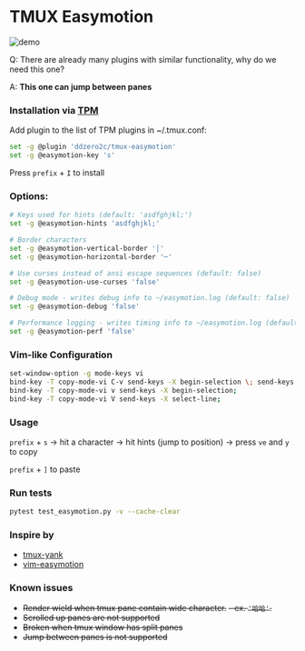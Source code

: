 # TMUX Easymotion

![demo](https://github.com/user-attachments/assets/6f9ef875-47b1-4dee-823d-f1990f2af51e)


Q: There are already many plugins with similar functionality, why do we need this one?

A: **This one can jump between panes**

### Installation via [TPM](https://github.com/tmux-plugins/tpm)

Add plugin to the list of TPM plugins in ~/.tmux.conf:

```bash
set -g @plugin 'ddzero2c/tmux-easymotion'
set -g @easymotion-key 's'
```

Press `prefix` + `I` to install


### Options:

```bash
# Keys used for hints (default: 'asdfghjkl;')
set -g @easymotion-hints 'asdfghjkl;'

# Border characters
set -g @easymotion-vertical-border '│'
set -g @easymotion-horizontal-border '─'

# Use curses instead of ansi escape sequences (default: false)
set -g @easymotion-use-curses 'false'

# Debug mode - writes debug info to ~/easymotion.log (default: false)
set -g @easymotion-debug 'false'

# Performance logging - writes timing info to ~/easymotion.log (default: false)
set -g @easymotion-perf 'false'
```


### Vim-like Configuration

```bash
set-window-option -g mode-keys vi
bind-key -T copy-mode-vi C-v send-keys -X begin-selection \; send-keys -X rectangle-toggle;
bind-key -T copy-mode-vi v send-keys -X begin-selection;
bind-key -T copy-mode-vi V send-keys -X select-line;
```


### Usage
`prefix` + `s` -> hit a character -> hit hints (jump to position) -> press `ve` and `y` to copy

`prefix` + `]` to paste


### Run tests

```bash
pytest test_easymotion.py -v --cache-clear
```

### Inspire by
- [tmux-yank](https://github.com/tmux-plugins/tmux-yank)
- [vim-easymotion](https://github.com/easymotion/vim-easymotion)

### Known issues
- ~~Render wield when tmux pane contain wide character.~~
    ~~- ex. `'哈哈'`.~~
- ~~Scrolled up panes are not supported~~
- ~~Broken when tmux window has split panes~~
- ~~Jump between panes is not supported~~
